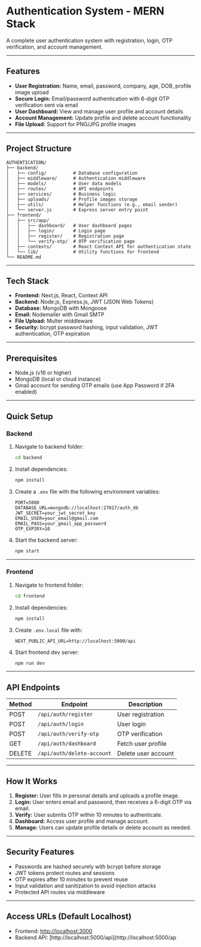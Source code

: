 
# Authentication System - MERN Stack

A complete user authentication system with registration, login, OTP verification, and account management.

---

## Features

* **User Registration:** Name, email, password, company, age, DOB, profile image upload
* **Secure Login:** Email/password authentication with 6-digit OTP verification sent via email
* **User Dashboard:** View and manage user profile and account details
* **Account Management:** Update profile and delete account functionality
* **File Upload:** Support for PNG/JPG profile images

---

## Project Structure

```
AUTHENTICATION/
├── backend/
│   ├── config/          # Database configuration
│   ├── middleware/      # Authentication middleware
│   ├── models/          # User data models
│   ├── routes/          # API endpoints
│   ├── services/        # Business logic
│   ├── uploads/         # Profile images storage
│   ├── utils/           # Helper functions (e.g., email sender)
│   └── server.js        # Express server entry point
├── frontend/
│   ├── src/app/
│   │   ├── dashboard/   # User dashboard pages
│   │   ├── login/       # Login page
│   │   ├── register/    # Registration page
│   │   └── verify-otp/  # OTP verification page
│   ├── contexts/        # React Context API for authentication state
│   └── lib/             # Utility functions for frontend
└── README.md
```

---

## Tech Stack

* **Frontend:** Next.js, React, Context API
* **Backend:** Node.js, Express.js, JWT (JSON Web Tokens)
* **Database:** MongoDB with Mongoose
* **Email:** Nodemailer with Gmail SMTP
* **File Upload:** Multer middleware
* **Security:** bcrypt password hashing, input validation, JWT authentication, OTP expiration

---

## Prerequisites

* Node.js (v16 or higher)
* MongoDB (local or cloud instance)
* Gmail account for sending OTP emails (use App Password if 2FA enabled)

---

## Quick Setup

### Backend

1. Navigate to backend folder:

   ```bash
   cd backend
   ```
2. Install dependencies:

   ```bash
   npm install
   ```
3. Create a `.env` file with the following environment variables:

   ```
   PORT=5000
   DATABASE_URL=mongodb://localhost:27017/auth_db
   JWT_SECRET=your_jwt_secret_key
   EMAIL_USER=your_email@gmail.com
   EMAIL_PASS=your_gmail_app_password
   OTP_EXPIRY=10
   ```
4. Start the backend server:

   ```bash
   npm start
   ```

---

### Frontend

1. Navigate to frontend folder:

   ```bash
   cd frontend
   ```
2. Install dependencies:

   ```bash
   npm install
   ```
3. Create `.env.local` file with:

   ```
   NEXT_PUBLIC_API_URL=http://localhost:5000/api
   ```
4. Start frontend dev server:

   ```bash
   npm run dev
   ```

---

## API Endpoints

| Method | Endpoint                   | Description         |
| ------ | -------------------------- | ------------------- |
| POST   | `/api/auth/register`       | User registration   |
| POST   | `/api/auth/login`          | User login          |
| POST   | `/api/auth/verify-otp`     | OTP verification    |
| GET    | `/api/auth/dashboard`      | Fetch user profile  |
| DELETE | `/api/auth/delete-account` | Delete user account |

---

## How It Works

1. **Register:** User fills in personal details and uploads a profile image.
2. **Login:** User enters email and password, then receives a 6-digit OTP via email.
3. **Verify:** User submits OTP within 10 minutes to authenticate.
4. **Dashboard:** Access user profile and manage account.
5. **Manage:** Users can update profile details or delete account as needed.

---

## Security Features

* Passwords are hashed securely with bcrypt before storage
* JWT tokens protect routes and sessions
* OTP expires after 10 minutes to prevent reuse
* Input validation and sanitization to avoid injection attacks
* Protected API routes via middleware

---

## Access URLs (Default Localhost)

* Frontend: [http://localhost:3000](http://localhost:3000)
* Backend API: [http://localhost:5000/api](http://localhost:5000/ap
